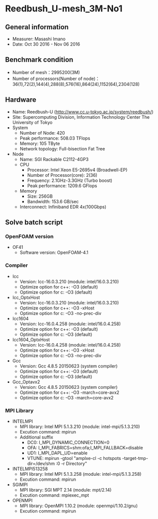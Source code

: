 # Reedbush_U-mesh_3M-No1

## General information

* Measurer:  Masashi Imano
* Date: Oct 30 2016 - Nov 06 2016

## Benchmark condition

* Number of mesh：2995200(3M)
* Number of processors(Number of node)：36(1),72(2),144(4),288(8),576(16),864(24),1152(64),2304(128)

## Hardware

* Name: Reedbush-U (http://www.cc.u-tokyo.ac.jp/system/reedbush/)
* Site: Supercomputing Division, Information Technology Center The University of Tokyo
* System
  * Number of Node: 420
  * Peak performance: 508.03 TFlops
  * Memory: 105 TByte
  * Network topology: Full-bisection Fat Tree
* Node
  * Name: SGI Rackable C2112-4GP3
  * CPU
    * Processor: Intel Xeon E5-2695v4 (Broadwell-EP)
    * Number of Processor(core): 2(36)
    * Frequency: 2.1GHz-3.3GHz (Turbo boost)
    * Peak performance: 1209.6 GFlops
  * Memory
    * Size: 256GB
    * Bandwidth: 153.6 GB/sec
  * Interconnect: Infiniband EDR 4x(100Gbps)

## Solve batch script

### OpenFOAM version

* OF41
  * Software version: OpenFOAM-4.1

### Compiler

* Icc
  * Version: Icc-16.0.3.210 (module: intel/16.0.3.210)
  * Optimize option for c++: -O3 (default)
  * Optimize option for c: -O3 (default)
* Icc_OptxHost
  * Version: Icc-16.0.3.210 (module: intel/16.0.3.210)
  * Optimize option for c++: -O3 -xHost
  * Optimize option for c: -O3 -no-prec-div
* Icc1604
  * Version: Icc-16.0.4.258 (module: intel/16.0.4.258)
  * Optimize option for c++: -O3 (default)
  * Optimize option for c: -O3 (default)
* Icc1604_OptxHost
  * Version: Icc-16.0.4.258 (module: intel/16.0.4.258)
  * Optimize option for c++: -O3 -xHost
  * Optimize option for c: -O3 -no-prec-div
* Gcc
  * Version: Gcc 4.8.5 20150623 (system compiler)
  * Optimize option for c++: -O3 (default)
  * Optimize option for c: -O3 (default)
* Gcc_Optavx2
  * Version: Gcc 4.8.5 20150623 (system compiler)
  * Optimize option for c++: -O3 -march=core-avx2
  * Optimize option for c: -O3 -march=core-avx2

### MPI Library 

* INTELMPI
  * MPI library: Intel MPI 5.1.3.210 (module: intel-mpi/5.1.3.210)
  * Excution command: mpirun
  * Additional suffix
    * DC0: I_MPI_DYNAMIC_CONNECTION=0 
    * OFA: I_MPI_FABRICS=shm:ofa;I_MPI_FALLBACK=disable
    * UD1: I_MPI_DAPL_UD=enable
    * VTUNE: mpirun -gtool "amplxe-cl -c hotspots -target-tmp-dir=/dev/shm :0 -r Directory"
* INTELMPI513258
  * MPI library: Intel MPI 5.1.3.258 (module: intel-mpi/5.1.3.258)
  * Excution command: mpirun
* SGIMPI
  * MPI library: SGI MPT 2.14 (module: mpt/2.14)
  * Excution command: mpiexec_mpt
* OPENMPI
  * MPI library: OpenMPI 1.10.2 (module: openmpi/1.10.2/gnu)
  * Excution command: mpirun
